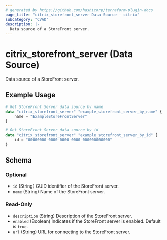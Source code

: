 ```yaml
---
# generated by https://github.com/hashicorp/terraform-plugin-docs
page_title: "citrix_storefront_server Data Source - citrix"
subcategory: "CVAD"
description: |-
  Data source of a StoreFront server.
---
```


# citrix_storefront_server (Data Source)

Data source of a StoreFront server.

## Example Usage

```terraform
# Get StoreFront Server data source by name
data "citrix_storefront_server" "example_storefront_server_by_name" {
    name = "ExampleStoreFrontServer"
}

# Get StoreFront Server data source by id
data "citrix_storefront_server" "example_storefront_server_by_id" {
    id = "00000000-0000-0000-0000-000000000000"
}
```

<!-- schema generated by tfplugindocs -->
## Schema

### Optional

- `id` (String) GUID identifier of the StoreFront server.
- `name` (String) Name of the StoreFront server.

### Read-Only

- `description` (String) Description of the StoreFront server.
- `enabled` (Boolean) Indicates if the StoreFront server is enabled. Default is `true`.
- `url` (String) URL for connecting to the StoreFront server.